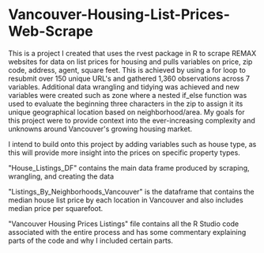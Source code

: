 # Vancouver-Housing-List-Prices-Web-Scrape
This is a project I created that uses the rvest package in R to scrape REMAX websites for data on list prices for housing and pulls variables on price, zip code, address, agent, square feet. This is achieved by using a for loop to resubmit over 150 unique URL's and gathered 1,360 observations across 7 variables. Additional data wrangling and tidying was achieved and new variables were created such as zone where a nested if_else function was used to evaluate the beginning three characters in the zip to assign it its unique geographical location based on neighborhood/area. My goals for this project were to provide context into the ever-increasing complexity and unknowns around Vancouver's growing housing market.

I intend to build onto this project by adding variables such as house type, as this will provide more insight into the prices on specific property types. 


"House_Listings_DF" contains the main data frame produced by scraping, wrangling, and creating the data

"Listings_By_Neighborhoods_Vancouver" is the dataframe that contains the median house list price by each location in Vancouver and also includes median price per squarefoot. 

"Vancouver Housing Prices Listings" file contains all the R Studio code associated with the entire process and has some commentary explaining parts of the code and why I included certain parts.
